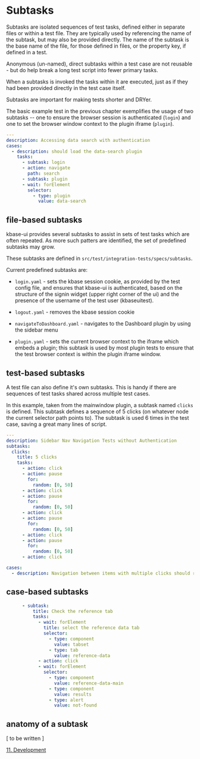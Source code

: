 # Subtasks

Subtasks are isolated sequences of test tasks, defined either in separate files or within a test file. They are typically used by referencing the name of the subtask, but may also be provided directly. The name of the subtask is the base name of the file, for those defined in files, or the property key, if defined in a test.

Anonymous (un-named), direct subtasks within a test case are not reusable - but do help break a long test script into fewer primary tasks.

When a subtasks is invoked the tasks within it are executed, just as if they had been provided directly in the test case itself.

Subtasks are important for making tests shorter and DRYer.

The basic example test in the previous chapter exemplifies the usage of two subtasks -- one to ensure the browser session is authenticated (`login`) and one to set the browser window context to the plugin iframe (`plugin`).

```yaml
---
description: Accessing data search with authentication
cases:
  - description: should load the data-search plugin
    tasks:
      - subtask: login
      - action: navigate
        path: search
      - subtask: plugin
      - wait: forElement
        selector:
          - type: plugin
            value: data-search
```


## file-based subtasks

kbase-ui provides several subtasks to assist in sets of test tasks which are often repeated. As more such patters are identified, the set of predefined subtasks may grow.

These subtasks are defined in `src/test/integration-tests/specs/subtasks`.

Current predefined subtasks are:

- `login.yaml` - sets the kbase session cookie, as provided by the test config file, and ensures that kbase-ui is authenticated, based on the structure of the signin widget (upper right corner of the ui) and the presence of the username of the test user (kbaseuitest).

- `logout.yaml` - removes the kbase session cookie

- `navigateToDashboard.yaml` - navigates to the Dashboard plugin by using the sidebar menu

- `plugin.yaml` - sets the current browser context to the iframe which embeds a plugin; this subtask is used by most plugin tests to ensure that the test browser context is within the plugin iframe window.

## test-based subtasks

A test file can also define it's own subtasks. This is handy if there are sequences of test tasks shared across multiple test cases.

In this example, taken from the mainwindow plugin, a subtask named `clicks` is defined. This subtask defines a sequence of 5 clicks (on whatever node the current selector path points to). The subtask is used 6 times in the test case, saving a great many lines of script.

```yaml
---
description: Sidebar Nav Navigation Tests without Authentication
subtasks:
  clicks:
    title: 5 clicks
    tasks:
      - action: click
      - action: pause
        for:
          random: [0, 50]
      - action: click
      - action: pause
        for:
          random: [0, 50]
      - action: click
      - action: pause
        for:
          random: [0, 50]
      - action: click
      - action: pause
        for:
          random: [0, 50]
      - action: click

cases:
  - description: Navigation between items with multiple clicks should result in just one instance of a plugin
```


## case-based subtasks

```yaml
      - subtask:
          title: Check the reference tab
          tasks:
            - wait: forElement
              title: select the reference data tab
              selector:
                - type: component
                  value: tabset
                - type: tab
                  value: reference-data
            - action: click
            - wait: forElement
              selector:
                - type: component
                  value: reference-data-main
                - type: component
                  value: results
                - type: alert
                  value: not-found
```


## anatomy of a subtask

[ to be written ]


[11. Development](./11-development)